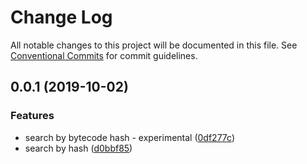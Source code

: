 # Change Log

All notable changes to this project will be documented in this file.
See [Conventional Commits](https://conventionalcommits.org) for commit guidelines.

## 0.0.1 (2019-10-02)


### Features

* search by bytecode hash - experimental ([0df277c](https://github.com/solui/monorepo/commit/0df277c))
* search by hash ([d0bbf85](https://github.com/solui/monorepo/commit/d0bbf85))
